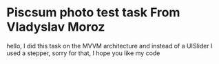 #  Piscsum photo test task From Vladyslav Moroz

hello, I did this task on the MVVM architecture and instead of a UISlider I used a stepper, sorry for that, I hope you like my code
